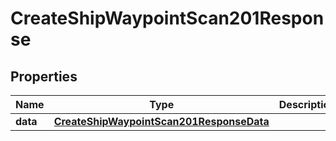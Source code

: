 

# CreateShipWaypointScan201Response



## Properties

| Name | Type | Description | Notes |
|------------ | ------------- | ------------- | -------------|
|**data** | [**CreateShipWaypointScan201ResponseData**](CreateShipWaypointScan201ResponseData.md) |  |  |



